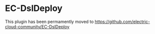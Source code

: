 # EC-DslDeploy

This plugin has been permamently moved to https://github.com/electric-cloud-community/EC-DslDeploy
